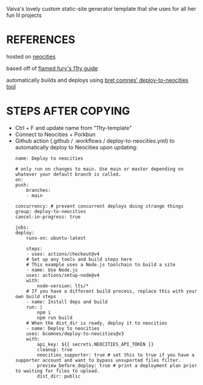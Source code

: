 Vaiva's lovely custom static-site generator template that she uses for all her fun lil projects

# REFERENCES
hosted on [neocities](https://neocities.org/)

based off of [flamed fury's 11ty guide](https://flamedfury.com/guides/11ty-homepage-neocities/)

automatically builds and deploys using [bret comnes' deploy-to-neocities tool](https://github.com/bcomnes/deploy-to-neocities)

# STEPS AFTER COPYING
* Ctrl + F and update name from "11ty-template"
* Connect to Neocities + Porkbun
* Github action (.github / .workflows / deploy-to-neocities.yml) to automatically deploy to Neocities upon updating:
    ```
    name: Deploy to neocities

    # only run on changes to main. Use main or master depending on whatever your default branch is called.
    on:
    push:
        branches:
        - main

    concurrency: # prevent concurrent deploys doing strange things
    group: deploy-to-neocities
    cancel-in-progress: true

    jobs:
    deploy:
        runs-on: ubuntu-latest

        steps:
        - uses: actions/checkout@v4
        # Set up any tools and build steps here
        # This example uses a Node.js toolchain to build a site
        - name: Use Node.js
        uses: actions/setup-node@v4
        with:
            node-version: lts/*
        # If you have a different build process, replace this with your own build steps
        - name: Install deps and build
        run: |
            npm i
            npm run build
        # When the dist_dir is ready, deploy it to neocities
        - name: Deploy to neocities
        uses: bcomnes/deploy-to-neocities@v3
        with:
            api_key: ${{ secrets.NEOCITIES_API_TOKEN }}
            cleanup: true
            neocities_supporter: true # set this to true if you have a supporter account and want to bypass unsuported files filter.
            preview_before_deploy: true # print a deployment plan prior to waiting for files to upload.
            dist_dir: public
    ```